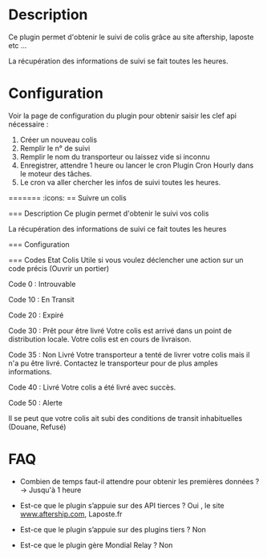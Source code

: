 Description 
===

Ce plugin permet d'obtenir le suivi de colis grâce au site aftership, laposte etc ...

La récupération des informations de suivi se fait toutes les heures.
 
Configuration
===

Voir la page de configuration du plugin pour obtenir saisir les clef api nécessaire : 

1. Créer un nouveau colis
2. Remplir le n° de suivi
3. Remplir le nom du transporteur ou laissez vide si inconnu
4. Enregistrer, attendre 1 heure ou lancer le cron Plugin Cron Hourly dans le moteur des tâches.
5. Le cron va aller chercher les infos de suivi toutes les heures.

=======
:icons:
== Suivre un colis

=== Description
Ce plugin permet d'obtenir le suivi vos colis

La récupération des informations de suivi ce fait toutes les heures

=== Configuration



=== Codes Etat Colis
Utile si vous voulez déclencher une action sur un code précis (Ouvrir un portier)

Code 0 : Introuvable 

Code 10 : En Transit

Code 20 : Expiré

Code 30 : Prêt pour être livré 
Votre colis est arrivé dans un point de distribution locale.
Votre colis est en cours de livraison.

Code 35 : Non Livré
Votre transporteur a tenté de livrer votre colis mais il n'a pu être livré. Contactez le transporteur pour de plus amples informations.

Code 40 : Livré
Votre colis a été livré avec succès.

Code 50 : Alerte

Il se peut que votre colis ait subi des conditions de transit inhabituelles (Douane, Refusé)



FAQ
===

-   Combien de temps faut-il attendre pour obtenir les premières données ?
-> Jusqu'à 1 heure

-   Est-ce que le plugin s’appuie sur des API tierces ?
Oui , le site www.aftership.com, Laposte.fr

-   Est-ce que le plugin s’appuie sur des plugins tiers ?
Non

-   Est-ce que le plugin gère Mondial Relay ?
Non

